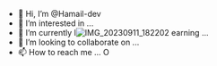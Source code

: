 - 👋 Hi, I’m @Hamail-dev
- 👀 I’m interested in ...
- 🌱 I’m currently l![IMG_20230911_182202](https://github.com/Hamail-dev/Hamail-dev/assets/144777556/d1a3fbfd-0602-494d-b35e-397863c04e84)
earning ...
- 💞️ I’m looking to collaborate on ...
- 📫 How to reach me ...
O
<!---
Hamail-dev/Hamail-dev is a ✨ special ✨ repository because its `README.md` (this file) appears on your GitHub profile.
You can click the Preview link to take a look at your changes.
--->
